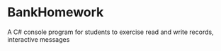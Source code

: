 # BankHomework
A C# console program for students to exercise read and write records, interactive messages
